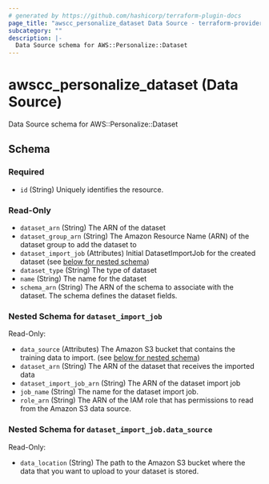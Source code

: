 ```yaml
---
# generated by https://github.com/hashicorp/terraform-plugin-docs
page_title: "awscc_personalize_dataset Data Source - terraform-provider-awscc"
subcategory: ""
description: |-
  Data Source schema for AWS::Personalize::Dataset
---
```


# awscc_personalize_dataset (Data Source)

Data Source schema for AWS::Personalize::Dataset



<!-- schema generated by tfplugindocs -->
## Schema

### Required

- `id` (String) Uniquely identifies the resource.

### Read-Only

- `dataset_arn` (String) The ARN of the dataset
- `dataset_group_arn` (String) The Amazon Resource Name (ARN) of the dataset group to add the dataset to
- `dataset_import_job` (Attributes) Initial DatasetImportJob for the created dataset (see [below for nested schema](#nestedatt--dataset_import_job))
- `dataset_type` (String) The type of dataset
- `name` (String) The name for the dataset
- `schema_arn` (String) The ARN of the schema to associate with the dataset. The schema defines the dataset fields.

<a id="nestedatt--dataset_import_job"></a>
### Nested Schema for `dataset_import_job`

Read-Only:

- `data_source` (Attributes) The Amazon S3 bucket that contains the training data to import. (see [below for nested schema](#nestedatt--dataset_import_job--data_source))
- `dataset_arn` (String) The ARN of the dataset that receives the imported data
- `dataset_import_job_arn` (String) The ARN of the dataset import job
- `job_name` (String) The name for the dataset import job.
- `role_arn` (String) The ARN of the IAM role that has permissions to read from the Amazon S3 data source.

<a id="nestedatt--dataset_import_job--data_source"></a>
### Nested Schema for `dataset_import_job.data_source`

Read-Only:

- `data_location` (String) The path to the Amazon S3 bucket where the data that you want to upload to your dataset is stored.


